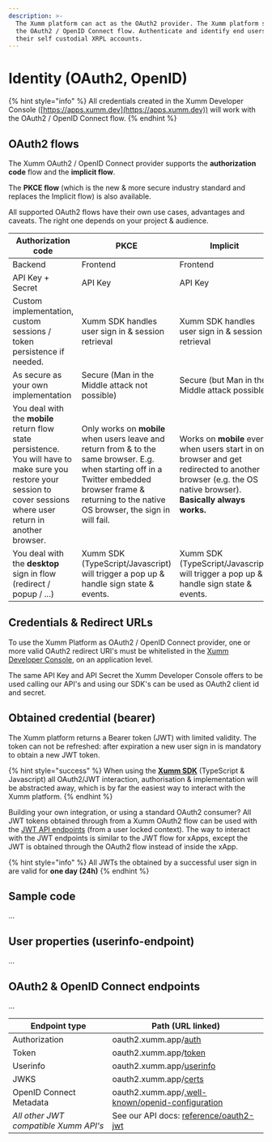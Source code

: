 ```yaml
---
description: >-
  The Xumm platform can act as the OAuth2 provider. The Xumm platform supports
  the OAuth2 / OpenID Connect flow. Authenticate and identify end users using
  their self custodial XRPL accounts.
---
```


# Identity (OAuth2, OpenID)

{% hint style="info" %}
All credentials created in the Xumm Developer Console ([https://apps.xumm.dev](https://apps.xumm.dev)) will work with the OAuth2 / OpenID Connect flow.
{% endhint %}

## OAuth2 flows

The Xumm OAuth2 / OpenID Connect provider supports the **authorization code** flow and the **implicit flow**.

The **PKCE flow** (which is the new & more secure industry standard and replaces the Implicit flow) is also available.&#x20;

All supported OAuth2 flows have their own use cases, advantages and caveats. The right one depends on your project & audience.

| Authorization code                                                                                                                                                      | PKCE                                                                                                                                                                                                     | Implicit                                                                                                                                                 |
| ----------------------------------------------------------------------------------------------------------------------------------------------------------------------- | -------------------------------------------------------------------------------------------------------------------------------------------------------------------------------------------------------- | -------------------------------------------------------------------------------------------------------------------------------------------------------- |
| Backend                                                                                                                                                                 | Frontend                                                                                                                                                                                                 | Frontend                                                                                                                                                 |
| API Key + Secret                                                                                                                                                        | API Key                                                                                                                                                                                                  | API Key                                                                                                                                                  |
| Custom implementation, custom sessions / token persistence if needed.                                                                                                   | Xumm SDK handles user sign in & session retrieval                                                                                                                                                        | Xumm SDK handles user sign in & session retrieval                                                                                                        |
| As secure as your own implementation                                                                                                                                    | Secure (Man in the Middle attack not possible)                                                                                                                                                           | Secure (but Man in the Middle attack possible)                                                                                                           |
| You deal with the **mobile** return flow state persistence. You will have to make sure you restore your session to cover sessions where user return in another browser. | Only works on **mobile** when users leave and return from & to the same browser. E.g. when starting off in a Twitter embedded browser frame & returning to the native OS browser, the sign in will fail. | Works on **mobile** even when users start in one browser and get redirected to another browser (e.g. the OS native browser). **Basically always works.** |
| You deal with the **desktop** sign in flow (redirect / popup / ...)                                                                                                     | Xumm SDK (TypeScript/Javascript) will trigger a pop up & handle sign state & events.                                                                                                                     | Xumm SDK (TypeScript/Javascript) will trigger a pop up & handle sign state & events.                                                                     |

## Credentials & Redirect URLs

To use the Xumm Platform as OAuth2 / OpenID Connect provider, one or more valid OAuth2 redirect URI's must be whitelisted in the [Xumm Developer Console](https://apps.xumm.dev/), on an application level.&#x20;

The same API Key and API Secret the Xumm Developer Console offers to be used calling our API's and using our SDK's can be used as OAuth2 client id and secret.

## Obtained credential (bearer)

The Xumm platform returns a Bearer token (JWT) with limited validity. The token can not be refreshed: after expiration a new user sign in is mandatory to obtain a new JWT token.

{% hint style="success" %}
When using the [**Xumm SDK**](https://www.npmjs.com/package/xumm) (TypeScript & Javascript) all OAuth2/JWT interaction, authorisation & implementation will be abstracted away, which is by far the easiest way to interact with the Xumm platform.
{% endhint %}

Building your own integration, or using a standard OAuth2 consumer? All JWT tokens obtained through from a Xumm OAuth2 flow can be used with the [JWT API endpoints](https://xumm.readme.io/reference/oauth2-jwt) (from a user locked context). The way to interact with the JWT endpoints is similar to the JWT flow for xApps, except the JWT is obtained through the OAuth2 flow instead of inside the xApp.

{% hint style="info" %}
All JWTs the obtained by a successful user sign in are valid for **one day (24h)**
{% endhint %}

## Sample code

...

## User properties (userinfo-endpoint)

...

## OAuth2 & OpenID Connect endpoints

...

| Endpoint type                         | Path (URL linked)                                                                                            |
| ------------------------------------- | ------------------------------------------------------------------------------------------------------------ |
| Authorization                         | oauth2.xumm.app/[auth](https://oauth2.xumm.app/auth)                                                         |
| Token                                 | oauth2.xumm.app/[token](https://oauth2.xumm.app/token)                                                       |
| Userinfo                              | oauth2.xumm.app/[userinfo](https://oauth2.xumm.app/userinfo)                                                 |
| JWKS                                  | oauth2.xumm.app/[certs](https://oauth2.xumm.app/certs)                                                       |
| OpenID Connect Metadata               | oauth2.xumm.app/[.well-known/openid-configuration](https://oauth2.xumm.app/.well-known/openid-configuration) |
| _All other JWT compatible Xumm API's_ | See our API docs: [reference/oauth2-jwt](https://xumm.readme.io/reference/oauth2-jwt)                        |
